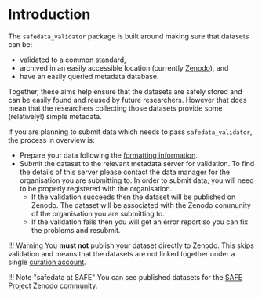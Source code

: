 # Introduction

The `safedata_validator` package is built around making sure that datasets can
be:

* validated to a common standard,
* archived in an easily accessible location (currently [Zenodo](https://zenodo.org)),
  and
* have an easily queried metadata database.

Together, these aims help ensure that the datasets are safely stored and can be easily
found and reused by future researchers. However that does mean that the researchers
collecting those datasets provide some (relatively!) simple metadata.

If you are planning to submit data which needs to pass `safedata_validator`, the
process in overview is:

* Prepare your data following the [formatting information](data_format/overview.md).
* Submit the dataset to the relevant metadata server for validation. To find the details
  of this server please contact the data manager for the organisation you are submitting
  to. In order to submit data, you will need to be properly registered with the
  organisation.
    * If the validation succeeds then the dataset will be published on Zenodo. The
    dataset will be associated with the Zenodo community of the organisation you are
    submitting to.
    * If the validation fails then you will get an error report so you can fix the
    problems and resubmit.

!!! Warning
    You **must not** publish your dataset directly to Zenodo. This skips validation
    and means that the datasets are not linked together under a single [curation
    account](availability.md#data-curation).

!!! Note "safedata at SAFE"
    You can see published datasets for the [SAFE Project Zenodo
    community](https://zenodo.org/communities/safe/).
